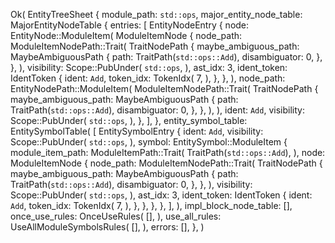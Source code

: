 Ok(
    EntityTreeSheet {
        module_path: `std::ops`,
        major_entity_node_table: MajorEntityNodeTable {
            entries: [
                EntityNodeEntry {
                    node: EntityNode::ModuleItem(
                        ModuleItemNode {
                            node_path: ModuleItemNodePath::Trait(
                                TraitNodePath {
                                    maybe_ambiguous_path: MaybeAmbiguousPath {
                                        path: TraitPath(`std::ops::Add`),
                                        disambiguator: 0,
                                    },
                                },
                            ),
                            visibility: Scope::PubUnder(
                                `std::ops`,
                            ),
                            ast_idx: 3,
                            ident_token: IdentToken {
                                ident: `Add`,
                                token_idx: TokenIdx(
                                    7,
                                ),
                            },
                        },
                    ),
                    node_path: EntityNodePath::ModuleItem(
                        ModuleItemNodePath::Trait(
                            TraitNodePath {
                                maybe_ambiguous_path: MaybeAmbiguousPath {
                                    path: TraitPath(`std::ops::Add`),
                                    disambiguator: 0,
                                },
                            },
                        ),
                    ),
                    ident: `Add`,
                    visibility: Scope::PubUnder(
                        `std::ops`,
                    ),
                },
            ],
        },
        entity_symbol_table: EntitySymbolTable(
            [
                EntitySymbolEntry {
                    ident: `Add`,
                    visibility: Scope::PubUnder(
                        `std::ops`,
                    ),
                    symbol: EntitySymbol::ModuleItem {
                        module_item_path: ModuleItemPath::Trait(
                            TraitPath(`std::ops::Add`),
                        ),
                        node: ModuleItemNode {
                            node_path: ModuleItemNodePath::Trait(
                                TraitNodePath {
                                    maybe_ambiguous_path: MaybeAmbiguousPath {
                                        path: TraitPath(`std::ops::Add`),
                                        disambiguator: 0,
                                    },
                                },
                            ),
                            visibility: Scope::PubUnder(
                                `std::ops`,
                            ),
                            ast_idx: 3,
                            ident_token: IdentToken {
                                ident: `Add`,
                                token_idx: TokenIdx(
                                    7,
                                ),
                            },
                        },
                    },
                },
            ],
        ),
        impl_block_node_table: [],
        once_use_rules: OnceUseRules(
            [],
        ),
        use_all_rules: UseAllModuleSymbolsRules(
            [],
        ),
        errors: [],
    },
)